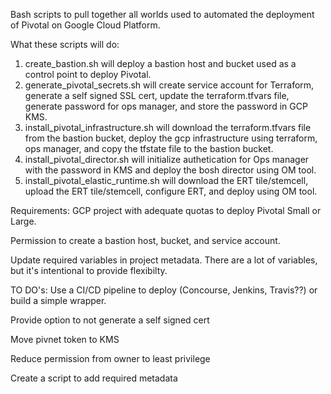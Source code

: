 Bash scripts to pull together all worlds used to automated the deployment of Pivotal on Google Cloud Platform. 

What these scripts will do:
1) create_bastion.sh will deploy a bastion host and bucket used as a control point to deploy Pivotal.
2) generate_pivotal_secrets.sh will create service account for Terraform, generate a self signed SSL cert, update the terraform.tfvars file, generate password for ops manager, and store the password in GCP KMS.
3) install_pivotal_infrastructure.sh will download the terraform.tfvars file from the bastion bucket, deploy the gcp infrastructure using terraform, ops manager, and copy the tfstate file to the bastion bucket.
4) install_pivotal_director.sh will initialize authetication for Ops manager with the password in KMS and deploy the bosh director using OM tool.
5) install_pivotal_elastic_runtime.sh will download the ERT tile/stemcell, upload the ERT tile/stemcell, configure ERT, and deploy using OM tool.

Requirements:
GCP project with adequate quotas to deploy Pivotal Small or Large. 

Permission to create a bastion host, bucket, and service account.

Update required variables in project metadata. There are a lot of variables, but it's intentional to provide flexibilty. 

TO DO's:
Use a CI/CD pipeline to deploy (Concourse, Jenkins, Travis??) or build a simple wrapper.

Provide option to not generate a self signed cert

Move pivnet token to KMS

Reduce permission from owner to least privilege

Create a script to add required metadata
